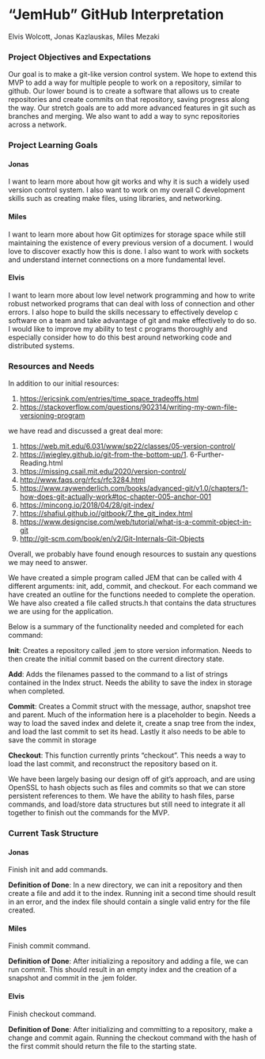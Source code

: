 # “JemHub” GitHub Interpretation #

Elvis Wolcott, Jonas Kazlauskas, Miles Mezaki

### Project Objectives and Expectations ###

Our goal is to make a git-like version control system. We hope to extend this MVP to add a way for multiple people to work on a repository, similar to github. Our lower bound is to create a software that allows us to create repositories and create commits on that repository, saving progress along the way. Our stretch goals are to add more advanced features in git such as branches and merging. We also want to add a way to sync repositories across a network.

### Project Learning Goals ###

#### Jonas
I want to learn more about how git works and why it is such a widely used version control system. I also want to work on my overall C development skills such as creating make files, using libraries, and networking.
#### Miles
I want to learn more about how Git optimizes for storage space while still maintaining the existence of every previous version of a document. I would love to discover exactly how this is done. I also want to work with sockets and understand internet connections on a more fundamental level.
#### Elvis
I want to learn more about low level network programming and how to write robust networked programs that can deal with loss of connection and other errors. I also hope to build the skills necessary to effectively develop c software on a team and take advantage of git and make effectively to do so. I would like to improve my ability to test c programs thoroughly and especially consider how to do this best around networking code and distributed systems.

### Resources and Needs ### 

In addition to our initial resources:

1. https://ericsink.com/entries/time_space_tradeoffs.html
1. https://stackoverflow.com/questions/902314/writing-my-own-file-versioning-program

we have read and discussed a great deal more:

1. https://web.mit.edu/6.031/www/sp22/classes/05-version-control/
1. https://jwiegley.github.io/git-from-the-bottom-up/1. 6-Further-Reading.html
1. https://missing.csail.mit.edu/2020/version-control/
1. http://www.faqs.org/rfcs/rfc3284.html
1. https://www.raywenderlich.com/books/advanced-git/v1.0/chapters/1-how-does-git-actually-work#toc-chapter-005-anchor-001
1. https://mincong.io/2018/04/28/git-index/
1. https://shafiul.github.io//gitbook/7_the_git_index.html
1. https://www.designcise.com/web/tutorial/what-is-a-commit-object-in-git
1. http://git-scm.com/book/en/v2/Git-Internals-Git-Objects

Overall, we probably have found enough resources to sustain any questions we may need to answer.

We have created a simple program called JEM that can be called with 4 different arguments: init, add, commit, and checkout. For each command we have created an outline for the functions needed to complete the operation. We have also created a file called structs.h that contains the data structures we are using for the application. 


Below is a summary of the functionality needed and completed for each command:

  **Init**: Creates a repository called .jem to store version information. Needs to then create the initial commit based on the current directory state.

    
  **Add**: Adds the filenames passed to the command to a list of strings contained in the Index struct. Needs the ability to save the index in storage when completed. 

  
  **Commit**: Creates a Commit struct with the message, author, snapshot tree and parent. Much of the information here is a placeholder to begin. Needs a way to load the saved index and delete it, create a snap tree from the index, and load the last commit to set its head. Lastly it also needs to be able to save the commit in storage


  **Checkout**: This function currently prints “checkout”. This needs a way to load the last commit, and reconstruct the repository based on it.


We have been largely basing our design off of git’s approach, and are using OpenSSL to hash objects such as files and commits so that we can store persistent references to them. We have the ability to hash files, parse commands, and load/store data structures but still need to integrate it all together to finish out the commands for the MVP.


### Current Task Structure ###

#### Jonas
Finish init and add commands.


**Definition of Done**: In a new directory, we can init a repository and then create a file and add it to the index. Running init a second time should result in an error, and the index file should contain a single valid entry for the file created.
#### Miles
Finish commit command.


**Definition of Done**: After initializing a repository and adding a file, we can run commit. This should result in an empty index and the creation of a snapshot and commit in the .jem folder.
#### Elvis
Finish checkout command.


**Definition of Done**: After initializing and committing to a repository, make a change and commit again. Running the checkout command with the hash of the first commit should return the file to the starting state.
